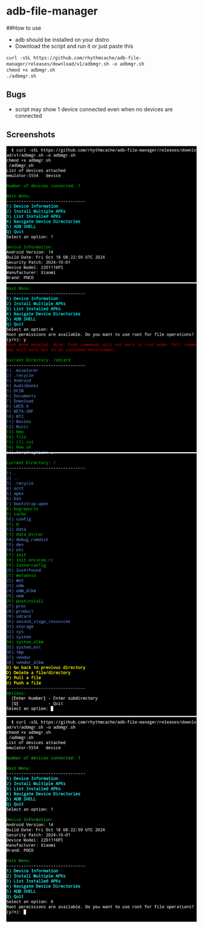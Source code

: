 # adb-file-manager

##How to use
- adb should be installed on your distro
- Download the script and run it
or just paste this
```
curl -sSL https://github.com/rhythmcache/adb-file-manager/releases/download/v1/adbmgr.sh -o adbmgr.sh
chmod +x adbmgr.sh
./adbmgr.sh
```
## Bugs
- script  may show 1 device connected even when no devices are connected

## Screenshots
![Screenshot 1](screenshots/Screenshot_20241108-100443_Termux.png)
![Screenshot 2](screenshots/Screenshot_20241108-100509_Termux.png)
![Screenshot 3](screenshots/Screenshot_20241108-100616_Termux.png)
![Screenshot 4](screenshots/IMG_20241108_100819.png)
